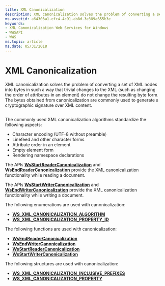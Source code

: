 ```yaml
---
title: XML Canonicalization
description: XML canonicalization solves the problem of converting a set of XML nodes into bytes in such a way that trivial changes to the XML (such as changing the order of attributes in an element) do not change the resulting byte form.
ms.assetid: a64303a1-efc4-4c91-ab8d-3e389a655b3e
keywords:
- XML Canonicalization Web Services for Windows
- WWSAPI
- WWS
ms.topic: article
ms.date: 05/31/2018
---
```


# XML Canonicalization

XML canonicalization solves the problem of converting a set of XML nodes into bytes in such a way that trivial changes to the XML (such as changing the order of attributes in an element) do not change the resulting byte form. The bytes obtained from canonicalization are commonly used to generate a cryptographic signature over XML content.

## 

The commonly used XML canonicalization algorithms standardize the following aspects:

-   Character encoding (UTF-8 without preamble)
-   Linefeed and other character forms
-   Attribute order in an element
-   Empty element form
-   Rendering namespace declarations

The APIs [**WsStartReaderCanonicalization**](/windows/desktop/api/WebServices/nf-webservices-wsstartreadercanonicalization) and [**WsEndReaderCanonicalization**](/windows/desktop/api/WebServices/nf-webservices-wsendreadercanonicalization) provide the XML canonicalization functionality while reading a document.

The APIs [**WsStartWriterCanonicalization**](/windows/desktop/api/WebServices/nf-webservices-wsstartwritercanonicalization) and [**WsEndWriterCanonicalization**](/windows/desktop/api/WebServices/nf-webservices-wsendwritercanonicalization) provide the XML canonicalization functionality while writing a document.

The following enumerations are used with canonicalization:

-   [**WS\_XML\_CANONICALIZATION\_ALGORITHM**](/windows/desktop/api/WebServices/ne-webservices-ws_xml_canonicalization_algorithm)
-   [**WS\_XML\_CANONICALIZATION\_PROPERTY\_ID**](/windows/desktop/api/WebServices/ne-webservices-ws_xml_canonicalization_property_id)

The following functions are used with canonicalization:

-   [**WsEndReaderCanonicalization**](/windows/desktop/api/WebServices/nf-webservices-wsendreadercanonicalization)
-   [**WsEndWriterCanonicalization**](/windows/desktop/api/WebServices/nf-webservices-wsendwritercanonicalization)
-   [**WsStartReaderCanonicalization**](/windows/desktop/api/WebServices/nf-webservices-wsstartreadercanonicalization)
-   [**WsStartWriterCanonicalization**](/windows/desktop/api/WebServices/nf-webservices-wsstartwritercanonicalization)

The following structures are used with canonicalization:

-   [**WS\_XML\_CANONICALIZATION\_INCLUSIVE\_PREFIXES**](/windows/desktop/api/WebServices/ns-webservices-ws_xml_canonicalization_inclusive_prefixes)
-   [**WS\_XML\_CANONICALIZATION\_PROPERTY**](/windows/desktop/api/WebServices/ns-webservices-ws_xml_canonicalization_property)

 

 




